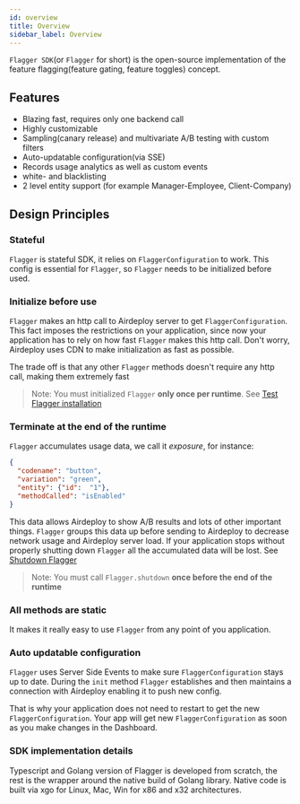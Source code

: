 ```yaml
---
id: overview
title: Overview
sidebar_label: Overview
---
```


`Flagger SDK`(or `Flagger` for short) is the open-source implementation of the feature flagging(feature gating, feature toggles) concept. 

## Features
- Blazing fast, requires only one backend call
- Highly customizable
- Sampling(canary release) and multivariate A/B testing with custom filters
- Auto-updatable configuration(via SSE)
- Records usage analytics as well as custom events
- white- and blacklisting
- 2 level entity support (for example Manager-Employee, Client-Company)


## Design Principles
### Stateful
`Flagger` is stateful SDK, it relies on `FlaggerConfiguration` to work. This config is essential for `Flagger`, so 
`Flagger` needs to be initialized before used.

### Initialize before use 
`Flagger` makes an http call to Airdeploy server to get `FlaggerConfiguration`. 
This fact imposes the restrictions on your application, since now 
your application has to rely on how fast `Flagger` makes this http call. Don't worry, Airdeploy uses CDN to make 
initialization as fast as possible.  

The trade off is that any other `Flagger` methods doesn't require any http call, making them extremely fast

 >Note: You must initialized `Flagger` __only once per runtime__. See [Test Flagger installation](quick-start.md#test-the-installation) 

### Terminate at the end of the runtime
`Flagger` accumulates usage data, we call it _exposure_, for instance:
```json
{
  "codename": "button",
  "variation": "green",
  "entity": {"id":  "1"},
  "methodCalled": "isEnabled"
}
```

This data allows Airdeploy to show A/B results and lots of other important things. `Flagger` groups this data up before 
sending to Airdeploy to decrease network usage and Airdeploy server load. If your application stops without properly 
shutting down `Flagger` all the accumulated data will be lost. See [Shutdown Flagger](quick-start.md#shutdown-flagger)   

 >Note: You must call `Flagger.shutdown` __once before the end of the runtime__ 


### All methods are static
It makes it really easy to use `Flagger` from any point of you application.

### Auto updatable configuration
`Flagger` uses Server Side Events to make sure `FlaggerConfiguration` stays up to date. During the `init` method `Flagger` 
establishes and then maintains a connection with Airdeploy enabling it to push new config.

That is why your application does not need to restart to get the new `FlaggerConfiguration`. Your app will get new 
`FlaggerConfiguration` as soon as you make changes in the Dashboard.

### SDK implementation details
Typescript and Golang version of Flagger is developed from scratch, the rest is the wrapper around the native build of 
Golang library. Native code is built via xgo for Linux, Mac, Win for x86 and x32 architectures. 